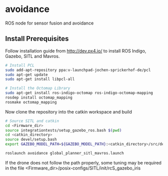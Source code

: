 # avoidance
ROS node for sensor fusion and avoidance

## Install Prerequisites

Follow installation guide from http://dev.px4.io/ to install ROS Indigo, Gazebo, SITL and Mavros.

```bash
# Install PCL
sudo add-apt-repository ppa:v-launchpad-jochen-sprickerhof-de/pcl
sudo apt-get update
sudo apt-get install libpcl-all
```

```bash
# Install the Octomap Library
sudo apt-get install ros-indigo-octomap ros-indigo-octomap-mapping
rosdep install octomap_mapping
rosmake octomap_mapping

```

Now clone the repository into the catkin workspace and build
```bash
# Source SITL and catkin
cd <Firmware_dir>
source integrationtests/setup_gazebo_ros.bash $(pwd)
cd <catkin_directory>
source devel/setup.bash
export GAZEBO_MODEL_PATH=${GAZEBO_MODEL_PATH}:<catkin_directory>/src/detection/models
```

```bash
roslaunch avoidance global_planner_sitl_mavros.launch

```

If the drone does not follow the path properly, some tuning may be required in the file 
<Firmware_dir>/posix-configs/SITL/init/rcS_gazebo_iris 